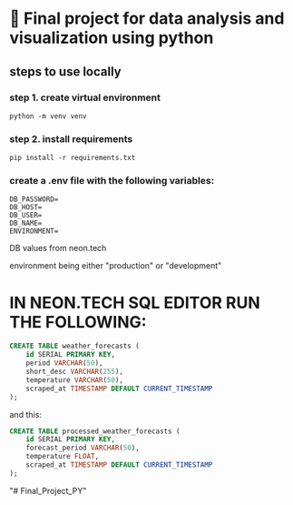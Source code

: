 # 🐍 Final project for data analysis and visualization using python

## steps to use locally

### step 1. create virtual environment

`python -m venv venv`

### step 2. install requirements

`pip install -r requirements.txt`

### create a .env file with the following variables:

```
DB_PASSWORD=
DB_HOST=
DB_USER=
DB_NAME=
ENVIRONMENT=
```

DB values from neon.tech

environment being either "production" or "development"

# IN NEON.TECH SQL EDITOR RUN THE FOLLOWING:

```sql
CREATE TABLE weather_forecasts (
    id SERIAL PRIMARY KEY,
    period VARCHAR(50),
    short_desc VARCHAR(255),
    temperature VARCHAR(50),
    scraped_at TIMESTAMP DEFAULT CURRENT_TIMESTAMP
);
```

and this:

```sql
CREATE TABLE processed_weather_forecasts (
    id SERIAL PRIMARY KEY,
    forecast_period VARCHAR(50),
    temperature FLOAT,
    scraped_at TIMESTAMP DEFAULT CURRENT_TIMESTAMP
);
```
"# Final_Project_PY" 
